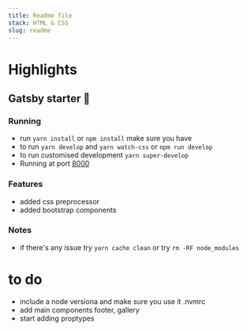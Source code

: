 ```yaml
---
title: Readme file
stack: HTML & CSS
slug: readme
---
```


# Highlights
## Gatsby starter 🚀 
### Running
* run `yarn install` or `npm install` make sure you have 
* to run `yarn develop` and `yarn watch-css` or `npm run develop`  
* to run customised development `yarn super-develop`
* Running at port [8000](http://localhost:8000/)

### Features
* added css preprocessor 
* added bootstrap components

### Notes
* if there's any issue try `yarn cache clean` or try `rm -RF node_modules`

# to do
* include a node versiona and make sure you use it .nvmrc
* add main components footer, gallery
* start adding proptypes


